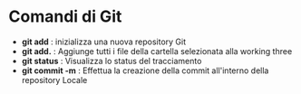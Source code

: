 # Comandi di Git

- **git add** : inizializza una nuova repository Git
- **git add.** : Aggiunge tutti i file della cartella selezionata alla working three
- **git status** : Visualizza lo status del tracciamento
- **git commit -m** : Effettua la creazione della commit all'interno della repository Locale